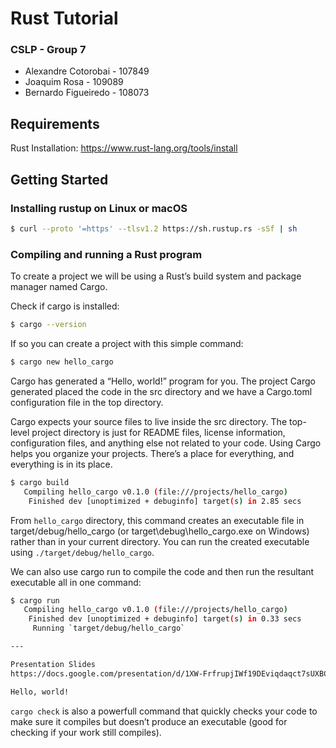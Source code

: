 # Rust Tutorial 

### CSLP - Group 7
- Alexandre Cotorobai - 107849
- Joaquim Rosa - 109089
- Bernardo Figueiredo - 108073

## Requirements
Rust Installation: https://www.rust-lang.org/tools/install

## Getting Started

### Installing rustup on Linux or macOS
```bash
$ curl --proto '=https' --tlsv1.2 https://sh.rustup.rs -sSf | sh
```

### Compiling and running a Rust program
To create a project we will be using a Rust’s build system and package manager named Cargo.

Check if cargo is installed:
```bash
$ cargo --version
```
If so you can create a project with this simple command:
```bash
$ cargo new hello_cargo
```
Cargo has generated a “Hello, world!” program for you. The project Cargo generated placed the code in the src directory and we have a Cargo.toml configuration file in the top directory.

Cargo expects your source files to live inside the src directory. The top-level project directory is just for README files, license information, configuration files, and anything else not related to your code. Using Cargo helps you organize your projects. There’s a place for everything, and everything is in its place.

```bash
$ cargo build
   Compiling hello_cargo v0.1.0 (file:///projects/hello_cargo)
    Finished dev [unoptimized + debuginfo] target(s) in 2.85 secs
```
From ``hello_cargo`` directory, this command creates an executable file in target/debug/hello_cargo (or target\debug\hello_cargo.exe on Windows) rather than in your current directory. 
You can run the created executable using ``./target/debug/hello_cargo``.

We can also use cargo run to compile the code and then run the resultant executable all in one command:
```bash
$ cargo run
   Compiling hello_cargo v0.1.0 (file:///projects/hello_cargo)
    Finished dev [unoptimized + debuginfo] target(s) in 0.33 secs
     Running `target/debug/hello_cargo`

---

Presentation Slides
https://docs.google.com/presentation/d/1XW-FrfrupjIWf19DEviqdaqct7sUXBCX20VzrO0Ln7s/edit?usp=sharing

Hello, world!
```

``cargo check`` is also a powerfull command that quickly checks your code to make sure it compiles but doesn’t produce an executable (good for checking if your work still compiles).
